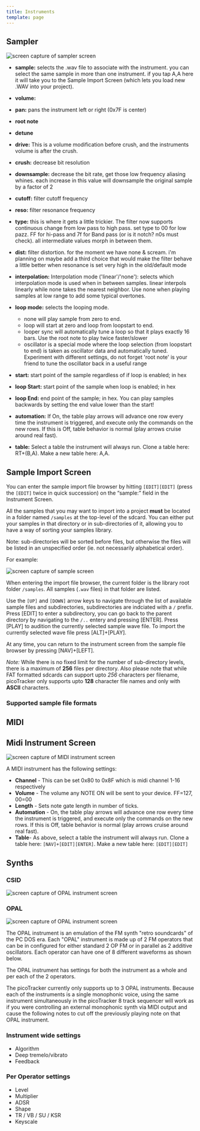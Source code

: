 ```yaml
---
title: Instruments
template: page
---
```


## Sampler

![screen capture of sampler screen](/image/sample-screen-small.png)

- **sample:** selects the .wav file to associate with the instrument. you can select the same sample in more than one instrument. if you tap A,A here it will take you to the Sample Import Screen (which lets you load new .WAV into your project).
- **volume:**
- **pan:** pans the instrument left or right (0x7F is center)
- **root note**
- **detune**
- **drive:** This is a volume modification before crush, and the instruments volume is after the crush.
- **crush:** decrease bit resolution
- **downsample:** decrease the bit rate, get those low frequency aliasing whines. each increase in this value will downsample the original sample by a factor of 2
- **cutoff:** filter cutoff frequency
- **reso:** filter resonance frequency
- **type:** this is where it gets a little trickier. The filter now supports continuous change from low pass to high pass. set type to 00 for low pazz. FF for hi-pass and 7f for Band pass (or is it notch? n0s must check). all intermediate values morph in between them.
- **dist:** filter distortion. for the moment we have none & scream. i'm planning on maybe add a third choice that would make the filter behave a little better when resonance is set very high in the old/default mode

- **interpolation:** Interpolation mode ('linear'/'none'): selects which interpolation mode is used when in between samples. linear interpols linearly while none takes the nearest neighbor. Use none when playing samples at low range to add some typical overtones.
- **loop mode:** selects the looping mode.
  - none will play sample from zero to end.
  - loop will start at zero and loop from loopstart to end.
  - looper sync will automatically tune a loop so that it plays exactly 16 bars. Use the root note to play twice faster/slower
  - oscillator is a special mode where the loop selection (from loopstart to end) is taken as oscillator data and automatically tuned. Experiment with different settings, do not forget 'root note' is your friend to tune the oscillator back in a useful range
- **start:** start point of the sample regardless of if loop is enabled; in hex
- **loop Start:** start point of the sample when loop is enabled; in hex
- **loop End:** end point of the sample; in hex. You can play samples backwards by setting the end value lower than the start!
- **automation:** If On, the table play arrows will advance one row every time the instrument is triggered, and execute only the commands on the new rows. If this is Off, table behavior is normal (play arrows cruise around real fast).
- **table:** Select a table the instrument will always run. Clone a table here: RT+(B,A). Make a new table here: A,A.


## Sample Import Screen

You can enter the sample import file browser by hitting `[EDIT][EDIT]` (press the `[EDIT]` twice in quick succession) on the “sample:” field in the Instrument Screen.

All the samples that you may want to import into a project **must** be located in a folder named `/samples` at the top-level of the sdcard. You can either put your samples in that directory or in sub-directories of it, allowing you to have a way of sorting your samples library. 

Note: sub-directories will be sorted before files, but otherwise the files will be listed in an unspecified order (ie. not necessarily alphabetical order).

For example:

![screen capture of sample screen](/image/browser-files-screen-small.png)

When entering the import file browser, the current folder is the library root folder `/samples`. All samples (`.wav` files) in that folder are listed.

Use the `[UP]` and `[DOWN]` arrow keys to navigate through the list of available sample files and subdirectories, subdirectories are indciated with a `/` prefix. Press [EDIT] to enter a subdirectory, you can go back to the parent directory by navigating to the `/..` entery and pressing [ENTER]. Press [PLAY] to audition the currently selected sample wave file. To import the currently selected wave file press [ALT]+[PLAY]. 

At any time, you can return to the instrument screen from the sample file browser by pressing [NAV]+[LEFT].

*Note:* While there is no fixed limit for the number of sub-directory levels, there is a maximum of **256** files per directory. Also please note that while FAT formatted sdcards can support upto *256* characters per filename, picoTracker only supports upto **128** character file names and only with **ASCII** characters.


### Supported sample file formats

## MIDI

## Midi Instrument Screen

![screen capture of MIDI instrument screen](/image/midi-screen-small.png)

A MIDI instrument has the following settings:

- **Channel** - This can be set 0x80 to 0x8F which is midi channel 1-16 respectively
- **Volume** - The volume any NOTE ON will be sent to your device. FF=127, 00=00
- **Length** - Sets note gate length in number of ticks.
- **Automation** - On, the table play arrows will advance one row every time the instrument is triggered, and execute only the commands on the new rows. If this is Off, table behavior is normal (play arrows cruise around real fast).
- **Table**- As above, select a table the instrument will always run. Clone a table here: `[NAV]+[EDIT][ENTER]`. Make a new table here: `[EDIT][EDIT]`


## Synths

### CSID

![screen capture of OPAL instrument screen](/image/sid-screen-small.png)

### OPAL

![screen capture of OPAL instrument screen](/image/opal-screen-small.png)

The OPAL instrument is an emulation of the FM synth "retro soundcards" of the PC DOS era. Each "OPAL" instrument is made up of 2 FM operators that can be in configured for either standard 2 OP FM or in parallel as 2 additive oscillators. Each operator can have one of 8 different waveforms as shown below.

The OPAL instrument has settings for both the instrument as a whole and per each of the 2 operators.

The picoTracker currently only supports up to 3 OPAL instruments. Because each of the instruments is a single monophonic voice, using the same instrument simultaneously in the picoTracker 8 track sequencer will work as if you were controlling an external monophonic synth via MIDI output and cause the following notes to cut off the previously playing note on that OPAL instrument.

### Instrument wide settings

* Algorithm
* Deep tremelo/vibrato
* Feedback

### Per Operator settings

* Level
* Multiplier
* ADSR
* Shape
* TR / VB / SU / KSR
* Keyscale

